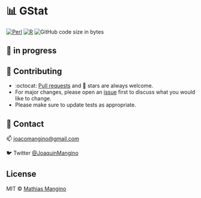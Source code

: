 # :bar_chart:     GStat 

[![Perl](https://img.shields.io/badge/Perl-blue?style=for-the-badge&logo=perl&logoColor=white&labelColor=101010)](https://www.perl.org)
[![R](https://img.shields.io/badge/R-#276DC3?style=for-the-badge&logo=perl&logoColor=white&labelColor=101010)](https://www.r-project.org/about.html)
![GitHub code size in bytes](https://img.shields.io/github/languages/code-size/mathiashole/genome_statistics?style=for-the-badge&labelColor=101010&color=white)



## :hammer: in progress


## :sparkling_heart: Contributing

- :octocat: [Pull requests](https://github.com/mathiashole/genome_statistics/pulls) and :star2: stars are always welcome.
- For major changes, please open an [issue](https://github.com/mathiashole/genome_statistics/issues) first to discuss what you would like to change.
- Please make sure to update tests as appropriate.

## :mega: Contact

:mailbox: joacomangino@gmail.com

:bird: Twitter [@JoaquinMangino](https://twitter.com/joaquinmangino)

## License
MIT &copy; [Mathias Mangino](https://github.com/mathiashole)